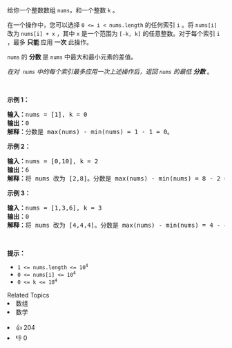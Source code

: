<p>给你一个整数数组 <code>nums</code>，和一个整数 <code>k</code> 。</p>

<p>在一个操作中，您可以选择 <code>0 &lt;= i &lt; nums.length</code> 的任何索引 <code>i</code> 。将 <code>nums[i]</code> 改为 <code>nums[i] + x</code> ，其中 <code>x</code> 是一个范围为 <code>[-k, k]</code> 的任意整数。对于每个索引 <code>i</code> ，最多 <strong>只能 </strong>应用 <strong>一次</strong> 此操作。</p>

<p><code>nums</code>&nbsp;的&nbsp;<strong>分数&nbsp;</strong>是&nbsp;<code>nums</code>&nbsp;中最大和最小元素的差值。&nbsp;</p>

<p><em>在对&nbsp; <code>nums</code> 中的每个索引最多应用一次上述操作后，返回&nbsp;<code>nums</code> 的最低 <strong>分数</strong></em> 。</p>

<p>&nbsp;</p>

<p><strong>示例 1：</strong></p>

<pre>
<strong>输入：</strong>nums = [1], k = 0
<strong>输出：</strong>0
<strong>解释：</strong>分数是 max(nums) - min(nums) = 1 - 1 = 0。
</pre>

<p><strong>示例 2：</strong></p>

<pre>
<strong>输入：</strong>nums = [0,10], k = 2
<strong>输出：</strong>6
<strong>解释：</strong>将 nums 改为 [2,8]。分数是 max(nums) - min(nums) = 8 - 2 = 6。
</pre>

<p><strong>示例 3：</strong></p>

<pre>
<strong>输入：</strong>nums = [1,3,6], k = 3
<strong>输出：</strong>0
<strong>解释：</strong>将 nums 改为 [4,4,4]。分数是 max(nums) - min(nums) = 4 - 4 = 0。
</pre>

<p>&nbsp;</p>

<p><strong>提示：</strong></p>

<ul> 
 <li><code>1 &lt;= nums.length &lt;= 10<sup>4</sup></code></li> 
 <li><code>0 &lt;= nums[i] &lt;= 10<sup>4</sup></code></li> 
 <li><code>0 &lt;= k &lt;= 10<sup>4</sup></code></li> 
</ul>

<div><div>Related Topics</div><div><li>数组</li><li>数学</li></div></div><br><div><li>👍 204</li><li>👎 0</li></div>